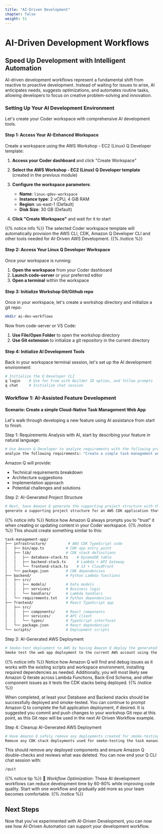 ```yaml
---
title: "AI-Driven Development"
chapter: false
weight: 51
---
```


# AI-Driven Development Workflows

## Speed Up Development with Intelligent Automation

AI-driven development workflows represent a fundamental shift from reactive to proactive development. Instead of waiting for issues to arise, AI anticipates needs, suggests optimizations, and automates routine tasks, allowing developers to focus on creative problem-solving and innovation.

### Setting Up Your AI Development Environment

Let's create your Coder workspace with comprehensive AI development tools.

#### Step 1: Access Your AI-Enhanced Workspace

Create a workspace using the AWS Workshop - EC2 (Linux) Q Developer template:
1. **Access your Coder dashboard** and click "Create Workspace"
2. **Select the AWS Workshop - EC2 (Linux) Q Developer template** (created in the previous module)
3. **Configure the workspace parameters**:
   - **Name**: `linux-qdev-workspace`
   - **Instance type**: 2 vCPU, 4 GiB RAM
   - **Region**: us-east-1 (Default)
   - **Disk Size**: 30 GB (Default)

4. **Click "Create Workspace"** and wait for it to start

{{% notice info %}}
The selected Coder workspace template will automatically provision the AWS CLI, CDK, Amazon Q Developer CLI and other tools needed for AI-Driven AWS Development.
{{% /notice %}}

#### Step 2: Access Your Linux Q Developer Workspace

Once your workspace is running:

1. **Open the workspace** from your Coder dashboard
2. **Launch code-server** or your preferred editor
3. **Open a terminal** within the workspace

#### Step 3: Initialize Workshop Git/Github repo
Once in your workspace, let's create a workshop directory and initialize a git repo:
```bash
mkdir ai-dev-workflows 
```
Now from code-server or VS Code:

1. **Use File/Open Folder** to open the workshop directory
2. **Use Git extension** to initialize a git repository in the current directory

#### Step 4: Initialize AI Development Tools
Back in your workspace terminal session, let's set up the AI development environment:
```bash
# Initialize the Q Developer CLI
q login    # Use for Free with Builder ID option, and follow prompts
q chat     # Initialize chat session
```
### Workflow 1: AI-Assisted Feature Development
#### Scenario: Create a simple Cloud-Native Task Management Web App
Let's walk through developing a new feature using AI assistance from start to finish.

Step 1: Requirements Analysis with AI, start by describing your feature in natural language:
```bash
# Use Amazon Q Developer to analyze requirements with the following prompt:
analyze the following requirements: "Create a simple task management web app that tracks task id, description, priority, and completion date.  Provide two ways to interact with the data, one that summarizes open tasks by priority and another lists completed tasks by date"
```
Amazon Q will provide:
- Technical requirements breakdown
- Architecture suggestions
- Implementation approach
- Potential challenges and solutions

Step 2: AI-Generated Project Structure
```bash
# Next, have Amazon Q generate the supporting project structure with the following prompt:
generate a supporting project structure for an AWS CDK application that uses typscript for the front end components and python for back-end API components
```
{{% notice info %}}
Notice how Amazon Q always prompts you to "trust" it when creating or updating content in your Coder workspace.
{{% /notice %}}
This should create something similar to this:
```bash
task-management-app/
├── infrastructure/          # AWS CDK TypeScript code
│   ├── bin/app.ts          # CDK app entry point
│   ├── lib/                # CDK stack definitions
│   │   ├── database-stack.ts    # DynamoDB table
│   │   ├── backend-stack.ts     # Lambda + API Gateway
│   │   └── frontend-stack.ts    # S3 + CloudFront
│   └── package.json        # CDK dependencies
├── backend/                # Python Lambda functions
│   ├── src/
│   │   ├── models/         # Data models
│   │   ├── services/       # Business logic
│   │   └── handlers/       # Lambda handlers
│   └── requirements.txt    # Python dependencies
├── frontend/               # React TypeScript app
│   ├── src/
│   │   ├── components/     # React components
│   │   ├── services/       # API client
│   │   └── types/          # TypeScript interfaces
│   └── package.json        # React dependencies
└── scripts/                # Deployment scripts
```

Step 3: AI-Generated AWS Deployment
```bash
# Smoke-test deployment to AWS by having Amazon Q deploy the generated web app to the current AWS account with the following prompt:
Smoke test the web app deployment to the current AWS account using the created deployment scripts
```
{{% notice info %}}
Notice how Amazon Q will find and debug issues as it works with the existing scripts and workspace environment, installing required dependencies as needed.  Additionally, you will most likely see Amazon Q iterate across Lambda Functions, Back-End Schema, and other component issues as it tests the CDK stacks being deployed.
{{% /notice %}}

When completed, at least your Database and Backend stacks should be successfully deployed and smoke-tested.  You can continue to prompt Amazon Q to complete the full application deployment, if desired.  It is suggested you commit and push changes to your workshop Git repo at this point, as this Git repo will be used in the next AI-Driven Workflow example.

Step 4: Cleanup AI-Generated AWS Deployment
```bash
# Have Amazon Q safely remove any deployments created for smoke-testing from the current AWS account with the following prompt:
Remove any CDK stack deployments used for smoke-testing the task mananagement web app from the current AWS account.  Double-check that only task management stacks are being deleted and nothing else.
```
This should remove any deployed components and ensure Amazon Q double-checks and reviews what was deleted.  You can now end your Q CLI chat session with:
```bash
/quit
```

{{% notice tip %}}
🚀 *Workflow Optimization*: These AI development workflows can reduce development time by 60-80% while improving code quality. Start with one workflow and gradually add more as your team becomes comfortable.
{{% /notice %}}

## Next Steps

Now that you've experimented with AI-Driven Development, you can now see how AI-Driven Automation can support your development workflow.
